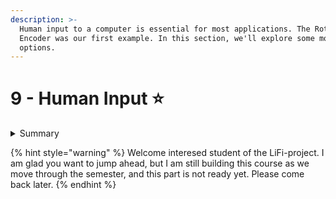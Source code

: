 ```yaml
---
description: >-
  Human input to a computer is essential for most applications. The Rotary
  Encoder was our first example. In this section, we'll explore some more
  options.
---
```


# 9 - Human Input ⭐

<details>

<summary>Summary</summary>

This lesson is relevant for [Exercise 3: The Human Operator](https://github.com/winf-hsos/lifi-exercises/raw/main/exercises/03\_exercise\_human\_operator.pdf).

</details>

{% hint style="warning" %}
Welcome interesed student of the LiFi-project. I am glad you want to jump ahead, but I am still building this course as we move through the semester, and this part is not ready yet. Please come back later.
{% endhint %}
